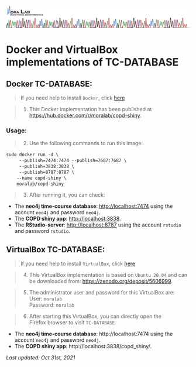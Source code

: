 <img src="https://github.com/mora-lab/mora-lab.github.io/blob/master/picture/MORALAB_Banner.png">

# Docker and VirtualBox implementations of TC-DATABASE

## Docker TC-DATABASE:

> If you need help to install `Docker`, click [here](https://github.com/mora-lab/installing/tree/main/docker)

> 1. This Docker implementation has been published at https://hub.docker.com/r/moralab/copd-shiny.

### Usage:
> 2. Use the following commands to run this image:

```shell
sudo docker run -d \
     --publish=7474:7474 --publish=7687:7687 \
     --publish=3838:3838 \
     --publish=8787:8787 \
    --name copd-shiny \
    moralab/copd-shiny
```

> 3. After running it, you can check:
- The **neo4j time-course database**:  [http://localhost:7474](http://localhost:7474) using the account `neo4j` and password `neo4j`.
- The **COPD shiny app**: [http://localhost:3838](http://localhost:3838).
- The **RStudio-server**: [http://localhost:8787](http://localhost:8787) using the account `rstudio` and password `rstudio`.

## VirtualBox TC-DATABASE:

> If you need help to install `VirtualBox`, click [here](https://github.com/mora-lab/installing/tree/main/virtualbox)

> 4. This VirtualBox implementation is based on `Ubuntu 20.04` and can be downloaded from: https://zenodo.org/deposit/5606999.

> 5. The administrator user and password for this VirtualBox are:   
User: `moralab`    
Password: `moralab`    

> 6. After starting this VirtualBox, you can directly open the Firefox browser to visit `TC-DATABASE`.

- The **neo4j time-course database**: http://localhost:7474 using the account `neo4j` and password `neo4j`.
- The **COPD shiny app**: http://localhost:3838/copd_shiny/.

*Last updated: Oct.31st, 2021*
